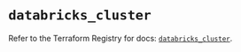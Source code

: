 # `databricks_cluster`

Refer to the Terraform Registry for docs: [`databricks_cluster`](https://registry.terraform.io/providers/databricks/databricks/1.66.0/docs/resources/cluster).

